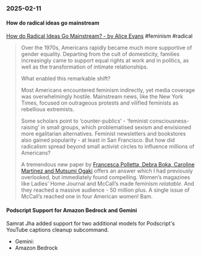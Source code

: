 ### 2025-02-11
#### How do radical ideas go mainstream
[How do Radical Ideas Go Mainstream?  - by Alice Evans](https://www.ggd.world/p/how-do-radical-ideas-go-mainstream) #feminism #radical

> Over the 1970s, Americans rapidly became much more supportive of gender equality. Departing from the cult of domesticity, families increasingly came to support equal rights at work and in politics, as well as the transformation of intimate relationships.
> 
> What enabled this remarkable shift?  
>   
> Most Americans encountered feminism indirectly, yet media coverage was overwhelmingly hostile. Mainstream news, like the New York Times, focused on outrageous protests and vilified feminists as rebellious extremists.
> 
> Some scholars point to ‘counter-publics’ - ‘feminist consciousness-raising’ in small groups, which problematised sexism and envisioned more egalitarian alternatives. Feminist newsletters and bookstores also gained popularity - at least in San Francisco. But how did radicalism spread beyond small activist circles to influence millions of Americans?
> 
> A tremendous new paper by [Francesca Polletta, Debra Boka, Caroline Martínez and Mutsumi Ogaki](https://www.journals.uchicago.edu/doi/10.1086/734377) offers an answer which I had previously overlooked, but immediately found compelling. Women’s magazines like Ladies’ Home Journal and McCall’s made feminism _relatable_. And they reached a massive audience - 50 million plus. A single issue of McCall’s reached one in four American women! Bam.
> 

#### Podscript Support for Amazon Bedrock and Gemini
Samrat Jha added support for two additional models for Podscript's YouTube captions cleanup subcommand.

- Gemini:
- Amazon Bedrock